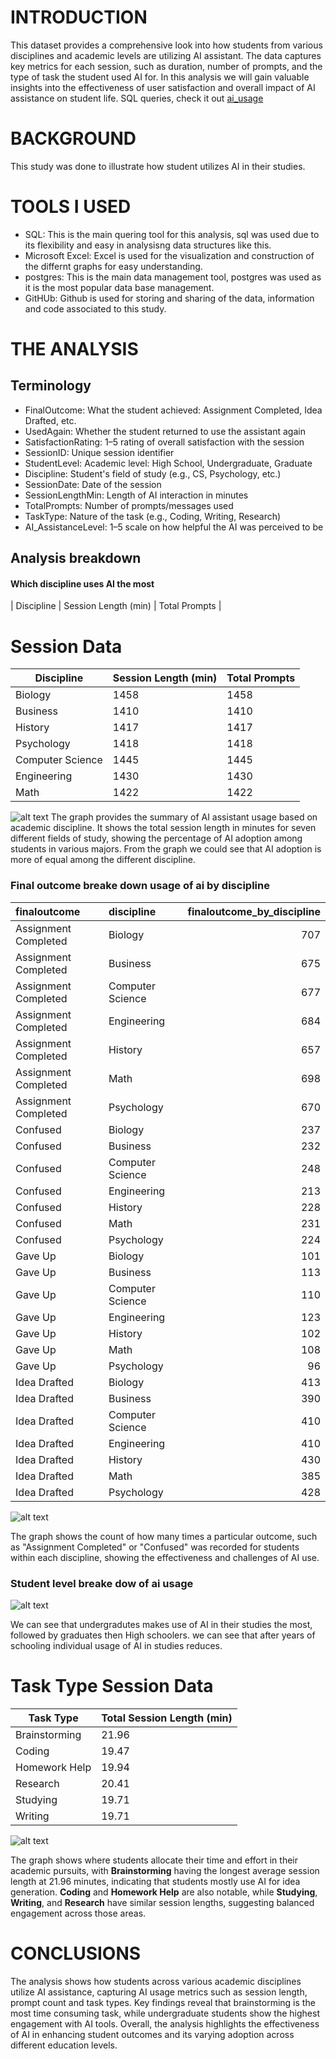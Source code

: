 # INTRODUCTION
This dataset provides a comprehensive look into how students from various disciplines and academic levels are utilizing AI assistant. The data captures key metrics for each session, such as duration, number of prompts, and the type of task the student used AI for. In this analysis we will gain valuable insights into the effectiveness of user satisfaction and overall impact of AI assistance on student life.
SQL queries, check it out [ai_usage](/ai_usage/)
# BACKGROUND
This study was done to illustrate how student utilizes AI  in their studies.
# TOOLS I USED
- SQL: This is the main quering tool for this analysis, sql was used due to its flexibility and easy in analysisng data structures like this.
- Microsoft Excel: Excel is used for the visualization and construction of the differnt graphs for easy understanding.
- postgres: This is the main data management tool, postgres was used as it is the most popular data base management.
- GitHUb: Github is used for storing and sharing of the data, information and code associated to this study.
# THE ANALYSIS
## Terminology
- FinalOutcome: What the student achieved: Assignment Completed, Idea Drafted, etc.
- UsedAgain: Whether the student returned to use the assistant again
- SatisfactionRating: 1–5 rating of overall satisfaction with the session
- SessionID: Unique session identifier
- StudentLevel: Academic level: High School, Undergraduate, Graduate
- Discipline: Student's field of study (e.g., CS, Psychology, etc.)
- SessionDate: Date of the session
- SessionLengthMin: Length of AI interaction in minutes
- TotalPrompts: Number of prompts/messages used
- TaskType: Nature of the task (e.g., Coding, Writing, Research)
- AI_AssistanceLevel: 1–5 scale on how helpful the AI was perceived to be
## Analysis breakdown
#### Which discipline uses AI the most
| Discipline | Session Length (min) | Total Prompts |
# Session Data

| Discipline         | Session Length (min) | Total Prompts |
|--------------------|----------------------|---------------|
| Biology            | 1458                 | 1458          |
| Business           | 1410                 | 1410          |
| History            | 1417                 | 1417          |
| Psychology         | 1418                 | 1418          |
| Computer Science    | 1445                 | 1445          |
| Engineering        | 1430                 | 1430          |
| Math               | 1422                 | 1422          |

![alt text](<CHARTS/TOTAL PROMPTS.png>)
The graph provides the summary of AI assistant usage based on academic discipline. It shows the total session length in minutes for seven different fields of study, showing the percentage of AI adoption among students in various majors.
From the graph we could see that AI adoption is more of equal among the different discipline.

### Final outcome breake down usage of ai by discipline

| finaloutcome | discipline | finaloutcome_by_discipline |
|:---|:---|---:|
| Assignment Completed | Biology | 707 |
| Assignment Completed | Business | 675 |
| Assignment Completed | Computer Science | 677 |
| Assignment Completed | Engineering | 684 |
| Assignment Completed | History | 657 |
| Assignment Completed | Math | 698 |
| Assignment Completed | Psychology | 670 |
| Confused | Biology | 237 |
| Confused | Business | 232 |
| Confused | Computer Science | 248 |
| Confused | Engineering | 213 |
| Confused | History | 228 |
| Confused | Math | 231 |
| Confused | Psychology | 224 |
| Gave Up | Biology | 101 |
| Gave Up | Business | 113 |
| Gave Up | Computer Science | 110 |
| Gave Up | Engineering | 123 |
| Gave Up | History | 102 |
| Gave Up | Math | 108 |
| Gave Up | Psychology | 96 |
| Idea Drafted | Biology | 413 |
| Idea Drafted | Business | 390 |
| Idea Drafted | Computer Science | 410 |
| Idea Drafted | Engineering | 410 |
| Idea Drafted | History | 430 |
| Idea Drafted | Math | 385 |
| Idea Drafted | Psychology | 428 |


![alt text](<CHARTS/FINAL OUTCOME BY PERCENTAGE.png>)

The graph shows the  count of how many times a particular outcome, such as "Assignment Completed" or "Confused" was recorded for students within each discipline, showing the effectiveness and challenges of AI use.
### Student level breake dow of ai usage
![alt text](<CHARTS/LEVEL BREAKEDOWN OF AI USAGE.png>)


We can see that undergradutes makes use of AI in their studies the most, followed by graduates then High schoolers.
we can see that after years of schooling individual usage of AI in studies reduces.

# Task Type Session Data

| Task Type         | Total Session Length (min) |
|--------------------|----------------------------|
| Brainstorming      | 21.96                      |
| Coding             | 19.47                      |
| Homework Help      | 19.94                      |
| Research           | 20.41                      |
| Studying           | 19.71                      |
| Writing            | 19.71                      |

![alt text](<CHARTS/TOTAL TASK TYPE SESSION IN MINUTES.png>)

The graph shows where students allocate their time and effort in their academic pursuits, with **Brainstorming** having the longest average session length at 21.96 minutes, indicating that students mostly use AI for idea generation. **Coding** and **Homework Help** are also notable, while **Studying**, **Writing**, and **Research** have similar session lengths, suggesting balanced engagement across those areas.
# CONCLUSIONS
The analysis shows how students across various academic disciplines utilize AI assistance, capturing AI usage metrics such as session length, prompt count and task types. Key findings reveal that brainstorming is the most time consuming task, while undergraduate students show the highest engagement with AI tools. Overall, the analysis highlights the effectiveness of AI in enhancing student outcomes and its varying adoption across different education levels.